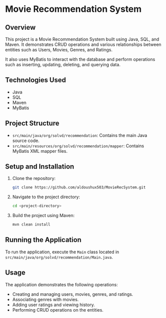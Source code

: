 # Movie Recommendation System

## Overview
This project is a Movie Recommendation System built using Java, SQL, and Maven. It demonstrates CRUD operations and various relationships between entities such as Users, Movies, Genres, and Ratings.

It also uses MyBatis to interact with the database and perform operations such as inserting, updating, deleting, and querying data.

## Technologies Used
- Java
- SQL
- Maven
- MyBatis

## Project Structure
- `src/main/java/org/solvd/recommendation`: Contains the main Java source code.
- `src/main/resources/org/solvd/recommendation/mapper`: Contains MyBatis XML mapper files.

## Setup and Installation
1. Clone the repository:
    ```sh
    git clone https://github.com/aldoushux503/MovieRecSystem.git
    ```
2. Navigate to the project directory:
    ```sh
    cd <project-directory>
    ```
3. Build the project using Maven:
    ```sh
    mvn clean install
    ```

## Running the Application
To run the application, execute the `Main` class located in `src/main/java/org/solvd/recommendation/Main.java`.

## Usage
The application demonstrates the following operations:
- Creating and managing users, movies, genres, and ratings.
- Associating genres with movies.
- Adding user ratings and viewing history.
- Performing CRUD operations on the entities.
